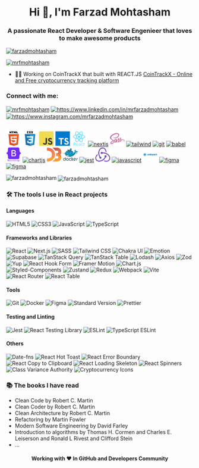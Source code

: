 <h1 align="center">Hi 👋, I'm Farzad Mohtasham</h1>
<h3 align="center">A passionate React Developer & Software Engenieer that loves to make awesome products</h3>

<p align="left"><a href="https://github.com/ryo-ma/github-profile-trophy"><img
  src="https://github-profile-trophy.vercel.app/?username=farzadmohtasham" alt="farzadmohtasham" /></a></p>

<p align="left"><a href="https://twitter.com/mrfmohtasham" target="blank"><img
  src="https://img.shields.io/twitter/follow/mrfmohtasham?logo=twitter&style=for-the-badge" alt="mrfmohtasham" /></a>
</p>

- 💸💵 Working on CoinTrackX that built with REACT.JS [CoinTrackX - Online and Free cryptocurrency tracking platform](https://github.com/FarzadMohtasham/CoinTrackX)

<h3 align="left">Connect with me:</h3>
<p align="left">
  <a href="https://twitter.com/mrfmohtasham" target="blank"><img align="center"
                                                                 src="https://raw.githubusercontent.com/rahuldkjain/github-profile-readme-generator/master/src/images/icons/Social/twitter.svg"
                                                                 alt="mrfmohtasham" height="30" width="40" /></a>
  <a href="https://www.linkedin.com/in/mrfarzadmohtasham" target="blank"><img align="center"
                                                                              src="https://raw.githubusercontent.com/rahuldkjain/github-profile-readme-generator/master/src/images/icons/Social/linked-in-alt.svg"
                                                                              alt="https://www.linkedin.com/in/mrfarzadmohtasham"
                                                                              height="30" width="40" /></a>
  <a href="https://www.instagram.com/mrfarzadmohtasham" target="blank"><img align="center"
                                                                            src="https://raw.githubusercontent.com/rahuldkjain/github-profile-readme-generator/master/src/images/icons/Social/instagram.svg"
                                                                            alt="https://www.instagram.com/mrfarzadmohtasham"
                                                                            height="30" width="40" /></a>
</p>

<p align="left">
  <br/>
  <a href="https://www.w3.org/html/" target="_blank" rel="noreferrer"><img
    src="https://raw.githubusercontent.com/devicons/devicon/master/icons/html5/html5-original-wordmark.svg" alt="html5"
    width="40" height="40" /></a>
  <a href="https://www.w3schools.com/css/" target="_blank" rel="noreferrer"><img
    src="https://raw.githubusercontent.com/devicons/devicon/master/icons/css3/css3-original-wordmark.svg" alt="css3"
    width="40" height="40" /></a>
  <a href="https://developer.mozilla.org/en-US/docs/Web/JavaScript" target="_blank" rel="noreferrer"> <img
    src="https://raw.githubusercontent.com/devicons/devicon/master/icons/javascript/javascript-original.svg"
    alt="javascript" width="40" height="40" /></a>
  <a href="https://www.typescriptlang.org/" target="_blank" rel="noreferrer"><img
    src="https://raw.githubusercontent.com/devicons/devicon/master/icons/typescript/typescript-original.svg"
    alt="typescript" width="40" height="40" /></a>
  <a href="https://reactjs.org/" target="_blank" rel="noreferrer"><img
    src="https://raw.githubusercontent.com/devicons/devicon/master/icons/react/react-original-wordmark.svg" alt="react"
    width="40" height="40" /></a>
  <a href="https://nextjs.org/" target="_blank" rel="noreferrer"><img
    src="https://cdn.worldvectorlogo.com/logos/nextjs-2.svg" alt="nextjs" width="40" height="40" /></a>
  <a href="https://sass-lang.com" target="_blank" rel="noreferrer"><img
    src="https://raw.githubusercontent.com/devicons/devicon/master/icons/sass/sass-original.svg" alt="sass" width="40"
    height="40" /></a>
  <a href="https://tailwindcss.com/" target="_blank" rel="noreferrer"><img
    src="https://www.vectorlogo.zone/logos/tailwindcss/tailwindcss-icon.svg" alt="tailwind" width="40"
    height="40" /></a>
  <a href="https://git-scm.com/" target="_blank" rel="noreferrer"><img
    src="https://www.vectorlogo.zone/logos/git-scm/git-scm-icon.svg" alt="git" width="40" height="40" /></a>
  <a href="https://babeljs.io/" target="_blank" rel="noreferrer"><img
    src="https://www.vectorlogo.zone/logos/babeljs/babeljs-icon.svg" alt="babel" width="40" height="40" /></a>
  <a href="https://getbootstrap.com" target="_blank" rel="noreferrer"> <img
    src="https://raw.githubusercontent.com/devicons/devicon/master/icons/bootstrap/bootstrap-plain-wordmark.svg"
    alt="bootstrap" width="40" height="40" /></a>
  <a href="https://www.chartjs.org" target="_blank" rel="noreferrer"> <img
    src="https://www.chartjs.org/media/logo-title.svg" alt="chartjs" width="40" height="40" /></a>
  <a href="https://d3js.org/" target="_blank" rel="noreferrer"><img
    src="https://raw.githubusercontent.com/devicons/devicon/master/icons/d3js/d3js-original.svg" alt="d3js" width="40"
    height="40" /></a>
  <a href="https://www.docker.com/" target="_blank" rel="noreferrer"> <img
    src="https://raw.githubusercontent.com/devicons/devicon/master/icons/docker/docker-original-wordmark.svg"
    alt="docker" width="40" height="40" /></a>
  <a href="https://jestjs.io" target="_blank" rel="noreferrer"> <img
    src="https://www.vectorlogo.zone/logos/jestjsio/jestjsio-icon.svg" alt="jest" width="40" height="40" /></a>
  <a href="https://redux.js.org" target="_blank" rel="noreferrer"> <img
    src="https://raw.githubusercontent.com/devicons/devicon/master/icons/redux/redux-original.svg" alt="redux"
    width="40" height="40" /></a>
  <a href="https://github.com/pmndrs/zustand/" target="_blank" rel="noreferrer"> <img
    src="https://github.com/pmndrs/zustand/blob/main/examples/demo/public/logo512.png" alt="javascript" width="40"
    height="40" /></a>
  <a href="https://webpack.js.org" target="_blank" rel="noreferrer"> <img
    src="https://raw.githubusercontent.com/devicons/devicon/d00d0969292a6569d45b06d3f350f463a0107b0d/icons/webpack/webpack-original-wordmark.svg"
    alt="webpack" width="40" height="40" /></a>
  <a href="https://tanstack.com/query" target="_blank" rel="noreferrer"> <img
    src="https://zwrleecsvygsftotatty.supabase.co/storage/v1/object/public/NEXO%20Files/logos__react_query_icon.svg"
    alt="figma" width="40" height="40" /> </a>
  <a href="https://www.figma.com/" target="_blank" rel="noreferrer"> <img
    src="https://www.vectorlogo.zone/logos/figma/figma-icon.svg" alt="figma" width="40" height="40" /></a>
</p>

<p><img align="left"
        src="https://github-readme-stats.vercel.app/api/top-langs?username=farzadmohtasham&show_icons=true&locale=en&layout=compact"
        alt="farzadmohtasham" /></p>

<p>&nbsp;<img align="center"
              src="https://github-readme-stats.vercel.app/api?username=farzadmohtasham&show_icons=true&locale=en"
              alt="farzadmohtasham" /></p
<br>

### 🛠️ The tools I use in React projects

#### Languages
![HTML5](https://img.shields.io/badge/-HTML5-E34F26?style=flat-square&logo=html5&logoColor=white)
![CSS3](https://img.shields.io/badge/-CSS3-1572B6?style=flat-square&logo=css3)
![JavaScript](https://img.shields.io/badge/-JavaScript-F7DF1E?style=flat-square&logo=javascript&logoColor=black)
![TypeScript](https://img.shields.io/badge/-TypeScript-007ACC?style=flat-square&logo=typescript)

#### Frameworks and Libraries
![React](https://img.shields.io/badge/-React-61DAFB?style=flat-square&logo=react&logoColor=black)
![Next.js](https://img.shields.io/badge/-Next.js-000000?style=flat-square&logo=nextdotjs&logoColor=white)
![SASS](https://img.shields.io/badge/-SASS-CC6699?style=flat-square&logo=sass&logoColor=white)
![Tailwind CSS](https://img.shields.io/badge/-TailwindCSS-38B2AC?style=flat-square&logo=tailwind-css&logoColor=white)
![Chakra UI](https://img.shields.io/badge/-Chakra%20UI-319795?style=flat-square&logo=chakraui&logoColor=white)
![Emotion](https://img.shields.io/badge/-Emotion-C56BFF?style=flat-square&logo=emotion&logoColor=white)
![Supabase](https://img.shields.io/badge/-Supabase-3ECF8E?style=flat-square&logo=supabase&logoColor=white)
![TanStack Query](https://img.shields.io/badge/-TanStack%20Query-FF4154?style=flat-square&logo=react-query&logoColor=white)
![TanStack Table](https://img.shields.io/badge/-TanStack%20Table-FF4154?style=flat-square&logo=react-table&logoColor=white)
![Lodash](https://img.shields.io/badge/-Lodash-3492FF?style=flat-square&logo=lodash&logoColor=white)
![Axios](https://img.shields.io/badge/-Axios-5A29E4?style=flat-square&logo=axios&logoColor=white)
![Zod](https://img.shields.io/badge/-Zod-3C3C3C?style=flat-square&logo=zod&logoColor=white)
![Yup](https://img.shields.io/badge/-Yup-006400?style=flat-square&logo=yup&logoColor=white)
![React Hook Form](https://img.shields.io/badge/-React%20Hook%20Form-EC5990?style=flat-square&logo=react-hook-form&logoColor=white)
![Framer Motion](https://img.shields.io/badge/-Framer%20Motion-0055FF?style=flat-square&logo=framer&logoColor=white)
![Chart.js](https://img.shields.io/badge/-Chart.js-FF6384?style=flat-square&logo=chartdotjs&logoColor=white)
![Styled-Components](https://img.shields.io/badge/-Styled--Components-DB7093?style=flat-square&logo=styled-components&logoColor=white)
![Zustand](https://img.shields.io/badge/-Zustand-000000?style=flat-square&logo=redux&logoColor=white)
![Redux](https://img.shields.io/badge/-Redux-764ABC?style=flat-square&logo=redux&logoColor=white)
![Webpack](https://img.shields.io/badge/-Webpack-8DD6F9?style=flat-square&logo=webpack&logoColor=black)
![Vite](https://img.shields.io/badge/-Vite-646CFF?style=flat-square&logo=vite&logoColor=white)
![React Router](https://img.shields.io/badge/-React%20Router-CA4245?style=flat-square&logo=react-router&logoColor=white)
![React Table](https://img.shields.io/badge/-React%20Table-FF4154?style=flat-square&logo=react-table&logoColor=white)

#### Tools
![Git](https://img.shields.io/badge/-Git-F05032?style=flat-square&logo=git&logoColor=white)
![Docker](https://img.shields.io/badge/-Docker-2496ED?style=flat-square&logo=docker&logoColor=white)
![Figma](https://img.shields.io/badge/-Figma-F24E1E?style=flat-square&logo=figma&logoColor=white)
![Standard Version](https://img.shields.io/badge/-Standard%20Version-000000?style=flat-square&logo=standard-version&logoColor=white)
![Prettier](https://img.shields.io/badge/-Prettier-F7B93E?style=flat-square&logo=prettier&logoColor=white)

#### Testing and Linting
![Jest](https://img.shields.io/badge/-Jest-C21325?style=flat-square&logo=jest&logoColor=white)
![React Testing Library](https://img.shields.io/badge/-React%20Testing%20Library-E33332?style=flat-square&logo=testing-library&logoColor=white)
![ESLint](https://img.shields.io/badge/-ESLint-4B32C3?style=flat-square&logo=eslint&logoColor=white)
![TypeScript ESLint](https://img.shields.io/badge/-TypeScript%20ESLint-007ACC?style=flat-square&logo=typescript&logoColor=white)

#### Others
![Date-fns](https://img.shields.io/badge/-Date--fns-3A3A3A?style=flat-square&logo=date-fns&logoColor=white)
![React Hot Toast](https://img.shields.io/badge/-React%20Hot%20Toast-F57C00?style=flat-square&logo=react-hot-toast&logoColor=white)
![React Error Boundary](https://img.shields.io/badge/-React%20Error%20Boundary-CA4245?style=flat-square&logo=react-router&logoColor=white)
![React Copy to Clipboard](https://img.shields.io/badge/-React%20Copy%20to%20Clipboard-FFDA44?style=flat-square&logo=copy-to-clipboard&logoColor=black)
![React Loading Skeleton](https://img.shields.io/badge/-React%20Loading%20Skeleton-646CFF?style=flat-square&logo=vite&logoColor=white)
![React Spinners](https://img.shields.io/badge/-React%20Spinners-FFC107?style=flat-square&logo=react-spinners&logoColor=white)
![Class Variance Authority](https://img.shields.io/badge/-Class%20Variance%20Authority-000000?style=flat-square&logoColor=white)
![Cryptocurrency Icons](https://img.shields.io/badge/-Cryptocurrency%20Icons-3A3A3A?style=flat-square&logo=cryptocurrency-icons&logoColor=white)

### 📚 The books I have read
- Clean Code by Robert C. Martin
- Clean Coder by Robert C. Martin
- Clean Architecture by Robert C. Martin
- Refactoring by Martin Fowler
- Modern Software Engineering by David Farley
- Introduction to algorithms by Thomas H. Cormen and Charles E. Leiserson and Ronald L Rivest and Clifford Stein
- ...

<h4 align="center">Working with ❤️ In GitHub and Developers Community</h4>
